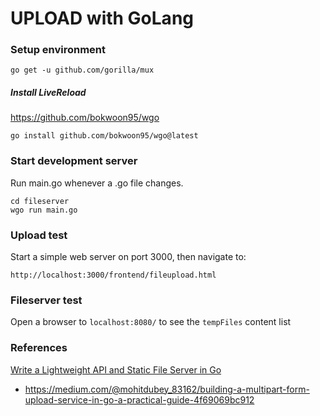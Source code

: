 # UPLOAD with GoLang

### Setup environment

```
go get -u github.com/gorilla/mux
```

##### Install LiveReload

https://github.com/bokwoon95/wgo

```
go install github.com/bokwoon95/wgo@latest
```

### Start development server

Run main.go whenever a .go file changes.

```
cd fileserver
wgo run main.go
```

### Upload test

Start a simple web server on port 3000, then navigate to:

```
http://localhost:3000/frontend/fileupload.html
```

### Fileserver test

Open a browser to `localhost:8080/` to see the `tempFiles` content list

### References

[Write a Lightweight API and Static File Server in Go](https://medium.com/swlh/write-a-lightweight-api-and-static-file-server-in-go-5e5b208ccdaf)

- https://medium.com/@mohitdubey_83162/building-a-multipart-form-upload-service-in-go-a-practical-guide-4f69069bc912
